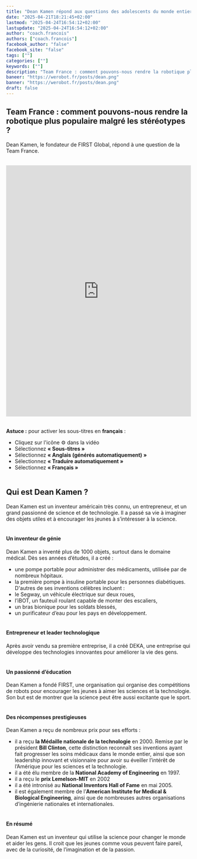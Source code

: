 ```yaml
---
title: "Dean Kamen répond aux questions des adolescents du monde entier | FIRST Global"
date: "2025-04-21T18:21:45+02:00"
lastmod: "2025-04-24T16:54:12+02:00"
lastupdate: "2025-04-24T16:54:12+02:00"
author: "coach.francois"
authors: ["coach.francois"]
facebook_author: "false"
facebook_site: "false"
tags: [""]
categories: [""]
keywords: [""]
description: "Team France : comment pouvons-nous rendre la robotique plus populaire malgré les stéréotypes ?"
baneer: "https://werobot.fr/posts/dean.png"
banner: "https://werobot.fr/posts/dean.png"
draft: false
---
```

## Team France : comment pouvons-nous rendre la robotique plus populaire malgré les stéréotypes ?

Dean Kamen, le fondateur de FIRST Global, répond à une question de la Team France.

<br>
<iframe width="100%" height="683" src="https://www.youtube.com/embed/W20iGPFUNRg?si=YNgMHTV9ZOEFUvTZ&amp;start=569&amp;end=624" title="YouTube video player" frameborder="0" allow="accelerometer; autoplay; clipboard-write; encrypted-media; gyroscope; picture-in-picture; web-share" referrerpolicy="strict-origin-when-cross-origin" allowfullscreen></iframe>
<br><br>

<strong>Astuce :</strong> pour activer les sous-titres en <strong>français</strong> :
- Cliquez sur l'icône ⚙️ dans la vidéo
- Sélectionnez <strong>« Sous-titres »</strong>
- Sélectionnez <strong>« Anglais (générés automatiquement) »</strong>
- Sélectionnez <strong>« Traduire automatiquement »</strong>
- Sélectionnez <strong>« Français »</strong>
<br><br>

## Qui est Dean Kamen ?

Dean Kamen est un inventeur américain très connu, un entrepreneur, et un grand passionné de science et de technologie. Il a passé sa vie à imaginer des objets utiles et à encourager les jeunes à s’intéresser à la science.
<br><br>

#### Un inventeur de génie
Dean Kamen a inventé plus de 1000 objets, surtout dans le domaine médical. Dès ses années d’études, il a créé :
- une pompe portable pour administrer des médicaments, utilisée par de nombreux hôpitaux.
-  la première pompe à insuline portable pour les personnes diabétiques.
D'autres de ses inventions célèbres incluent :
 - le Segway, un véhicule électrique sur deux roues,
- l’iBOT, un fauteuil roulant capable de monter des escaliers,
- un bras bionique pour les soldats blessés,
- un purificateur d’eau pour les pays en développement.
<br><br>

#### Entrepreneur et leader technologique
Après avoir vendu sa première entreprise, il a créé DEKA, une entreprise qui développe des technologies innovantes pour améliorer la vie des gens.
<br><br>

#### Un passionné d’éducation
Dean Kamen a fondé FIRST, une organisation qui organise des compétitions de robots pour encourager les jeunes à aimer les sciences et la technologie. Son but est de montrer que la science peut être aussi excitante que le sport.
<br><br>

#### Des récompenses prestigieuses
Dean Kamen a reçu de nombreux prix pour ses efforts :
- il a reçu **la Médaille nationale de la technologie** en 2000. Remise par le président **Bill Clinton**, cette distinction reconnaît ses inventions ayant fait progresser les soins médicaux dans le monde entier, ainsi que son leadership innovant et visionnaire pour avoir su éveiller l’intérêt de l’Amérique pour les sciences et la technologie.
-  il a été élu membre de la **National Academy of Engineering** en 1997.
-  il a reçu le **prix Lemelson-MIT** en 2002
-  il a été intronisé au **National Inventors Hall of Fame** en mai 2005.
-  il est également membre de l’**American Institute for Medical & Biological Engineering**, ainsi que de nombreuses autres organisations d’ingénierie nationales et internationales.
<br><br>

#### En résumé
Dean Kamen est un inventeur qui utilise la science pour changer le monde et aider les gens. Il croit que les jeunes comme vous peuvent faire pareil, avec de la curiosité, de l’imagination et de la passion.






























